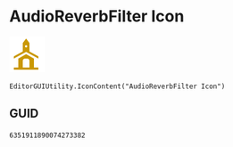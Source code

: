 # AudioReverbFilter Icon
![](/img/AudioReverbFilter%20Icon.png)

``` CSharp
EditorGUIUtility.IconContent("AudioReverbFilter Icon")
```
## GUID
```
6351911890074273382
```
